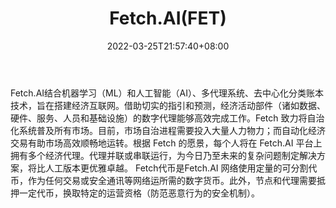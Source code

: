 ﻿---
weight: 
title: "Fetch.AI(FET)"
description: "Fetch.AI结合机器学习（ML）和人工智能（AI）、多代理系统、去中心化分类账本技术，旨在搭建经济互联网"
date: 2022-03-25T21:57:40+08:00
lastmod: 2022-03-25T16:45:40+08:00
draft: false
authors: ["Metabd"]
featuredImage: "fetch-aifet.webp"
link: ""
tags: ["数字代币","Fetch.AI(FET)"]
categories: ["navigation"]
navigation: ["数字代币"]
lightgallery: true
toc: true
pinned: false
recommend: false
recommend1: false
---
Fetch.AI结合机器学习（ML）和人工智能（AI）、多代理系统、去中心化分类账本技术，旨在搭建经济互联网。借助切实的指引和预测，经济活动部件（诸如数据、硬件、服务、人员和基础设施）的数字代理能够高效完成工作。Fetch 致力将自治化系统普及所有市场。目前，市场自治进程需要投入大量人力物力；而自动化经济交易有助市场高效顺畅地运转。根据 Fetch 的愿景，每个人将在 Fetch.AI 平台上拥有多个经济代理。代理并联或串联运行，为今日乃至未来的复杂问题制定解决方案，将比人工版本更优雅卓越。
Fetch代币是Fetch.AI 网络使用定量的可分割代币，作为任何交易或安全通讯等网络运所需的数字货币。此外，节点和代理需要抵押一定代币，换取特定的运营资格（防范恶意行为的安全机制）。
